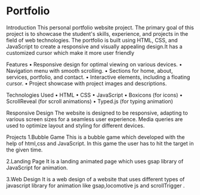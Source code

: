 # Portfolio
Introduction
This personal portfolio website project. The primary goal of this project is to showcase the student's skills, experience, and projects in the field of web technologies. The portfolio is built using HTML, CSS, and JavaScript to  create a responsive and visually appealing design.It has a customized cursor which make it more user friendly

Features
•	Responsive design for optimal viewing on various devices.
•	Navigation menu with smooth scrolling.
•	Sections for home, about, services, portfolio, and contact.
•	Interactive elements, including a floating cursor.
•	Project showcase with project images and descriptions.


Technologies Used
•	HTML
•	CSS
•	JavaScript
•	Boxicons (for icons)
•	ScrollReveal (for scroll animations)
•	Typed.js (for typing animation)

Responsive Design
The website is designed to be responsive, adapting to various screen sizes for a seamless user experience. Media queries are used to optimize layout and styling for different devices.


Projects
1.Bubble Game
This is a bubble game which developed with the help of html,css and JavaScript. In this game the user has to hit the target in the given time.

2.Landing Page
It is a landing animated page which uses gsap library of JavaScript for             animation.


3.Web Design
It is a web design of a website that uses different types of javascript library for animation like gsap,locomotive js and scrollTrigger .



